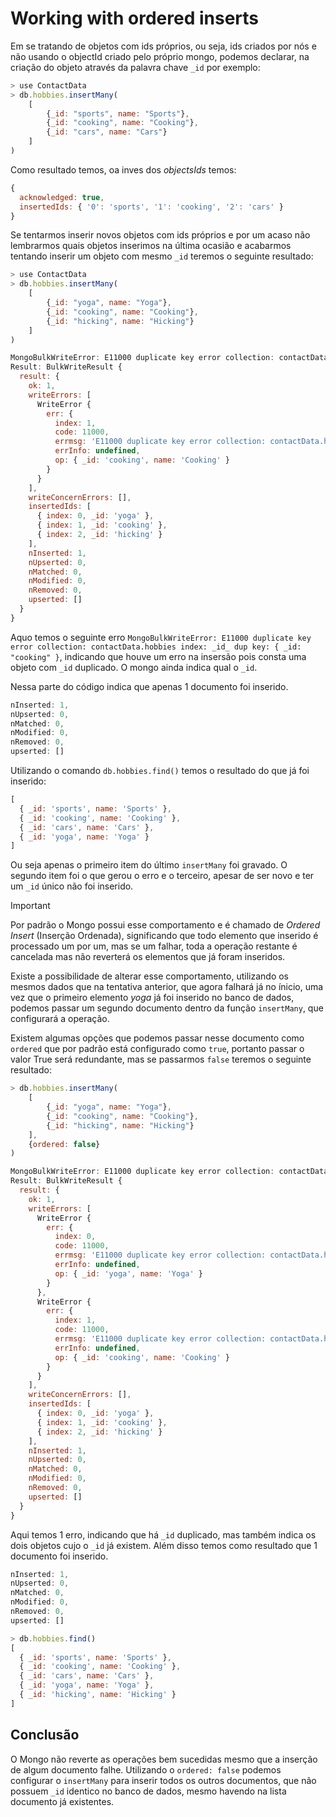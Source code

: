 # Working with ordered inserts

Em se tratando de objetos com ids próprios, ou seja, ids criados por nós e não usando o objectId criado pelo próprio mongo, podemos declarar, na criação do objeto através da palavra chave `_id` por exemplo:

```JavaScript
> use ContactData
> db.hobbies.insertMany(
	[
		{_id: "sports", name: "Sports"},
		{_id: "cooking", name: "Cooking"},
		{_id: "cars", name: "Cars"}
	]
)
```

Como resultado temos, oa inves dos _objectsIds_ temos:

```JavaScript
{
  acknowledged: true,
  insertedIds: { '0': 'sports', '1': 'cooking', '2': 'cars' }
}
```

Se tentarmos inserir novos objetos com ids próprios e por um acaso não lembrarmos quais objetos inserimos na última ocasião e acabarmos tentando inserir um objeto com mesmo `_id` teremos o seguinte resultado:

```JavaScript
> use ContactData
> db.hobbies.insertMany(
	[
		{_id: "yoga", name: "Yoga"},
		{_id: "cooking", name: "Cooking"},
		{_id: "hicking", name: "Hicking"}
	]
)
```

```JavaScript
MongoBulkWriteError: E11000 duplicate key error collection: contactData.hobbies index: _id_ dup key: { _id: "cooking" }
Result: BulkWriteResult {
  result: {
    ok: 1,
    writeErrors: [
      WriteError {
        err: {
          index: 1,
          code: 11000,
          errmsg: 'E11000 duplicate key error collection: contactData.hobbies index: _id_ dup key: { _id: "cooking" }',
          errInfo: undefined,
          op: { _id: 'cooking', name: 'Cooking' }
        }
      }
    ],
    writeConcernErrors: [],
    insertedIds: [
      { index: 0, _id: 'yoga' },
      { index: 1, _id: 'cooking' },
      { index: 2, _id: 'hicking' }
    ],
    nInserted: 1,
    nUpserted: 0,
    nMatched: 0,
    nModified: 0,
    nRemoved: 0,
    upserted: []
  }
}
```

Aquo temos o seguinte erro `MongoBulkWriteError: E11000 duplicate key error collection: contactData.hobbies index: _id_ dup key: { _id: "cooking" }`, indicando que houve um erro na insersão pois consta uma objeto com `_id` duplicado. O mongo ainda indica qual o `_id`.

Nessa parte do código indica que apenas 1 documento foi inserido.
```JavaScript
nInserted: 1,
nUpserted: 0,
nMatched: 0,
nModified: 0,
nRemoved: 0,
upserted: []
```

Utilizando o comando `db.hobbies.find()` temos o resultado do que já foi inserido:

```JavaScript
[
  { _id: 'sports', name: 'Sports' },
  { _id: 'cooking', name: 'Cooking' },
  { _id: 'cars', name: 'Cars' },
  { _id: 'yoga', name: 'Yoga' }
]
```

Ou seja apenas o primeiro item do último `insertMany` foi gravado. O segundo item foi o que gerou o erro e o terceiro, apesar de ser novo e ter um `_id` único não foi inserido. 

> [!Important]
> Por padrão o Mongo possui esse comportamento e é chamado de _Ordered Insert_ (Inserção Ordenada), significando que todo elemento que inserido é processado um por um, mas se um falhar, toda a operação restante é cancelada mas não reverterá os elementos que já foram inseridos. 

Existe a possibilidade de alterar esse comportamento, utilizando os mesmos dados que na tentativa anterior, que agora falhará já no ínicio, uma vez que o primeiro elemento _yoga_ já foi inserido no banco de dados, podemos passar um segundo documento dentro da função `insertMany`, que configurará a operação. 

Existem algumas opções que podemos passar nesse documento como `ordered` que por padrão está configurado como `true`, portanto passar o valor True será redundante, mas se passarmos `false` teremos o seguinte resultado:

```JavaScript
> db.hobbies.insertMany(
	[
		{_id: "yoga", name: "Yoga"},
		{_id: "cooking", name: "Cooking"},
		{_id: "hicking", name: "Hicking"}
	],
	{ordered: false}
)
```

```JavaScript
MongoBulkWriteError: E11000 duplicate key error collection: contactData.hobbies index: _id_ dup key: { _id: "yoga" }
Result: BulkWriteResult {
  result: {
    ok: 1,
    writeErrors: [
      WriteError {
        err: {
          index: 0,
          code: 11000,
          errmsg: 'E11000 duplicate key error collection: contactData.hobbies index: _id_ dup key: { _id: "yoga" }',
          errInfo: undefined,
          op: { _id: 'yoga', name: 'Yoga' }
        }
      },
      WriteError {
        err: {
          index: 1,
          code: 11000,
          errmsg: 'E11000 duplicate key error collection: contactData.hobbies index: _id_ dup key: { _id: "cooking" }',
          errInfo: undefined,
          op: { _id: 'cooking', name: 'Cooking' }
        }
      }
    ],
    writeConcernErrors: [],
    insertedIds: [
      { index: 0, _id: 'yoga' },
      { index: 1, _id: 'cooking' },
      { index: 2, _id: 'hicking' }
    ],
    nInserted: 1,
    nUpserted: 0,
    nMatched: 0,
    nModified: 0,
    nRemoved: 0,
    upserted: []
  }
}
```

Aqui temos 1 erro, indicando que há `_id` duplicado, mas também indica os dois objetos cujo o `_id` já existem. Além disso temos como resultado que 1 documento foi inserido. 

```JavaScript
nInserted: 1,
nUpserted: 0,
nMatched: 0,
nModified: 0,
nRemoved: 0,
upserted: []
```

```JavaScript
> db.hobbies.find()
[
  { _id: 'sports', name: 'Sports' },
  { _id: 'cooking', name: 'Cooking' },
  { _id: 'cars', name: 'Cars' },
  { _id: 'yoga', name: 'Yoga' },
  { _id: 'hicking', name: 'Hicking' }
]
```

## Conclusão

O Mongo não reverte as operações bem sucedidas mesmo que a inserção de algum documento falhe. Utilizando o `ordered: false` podemos configurar o `insertMany` para inserir todos os outros documentos, que não possuem `_id` identico no banco de dados, mesmo havendo na lista documento já existentes. 

